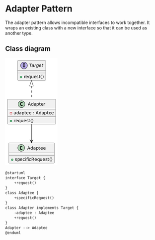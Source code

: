 # Adapter Pattern

The adapter pattern allows incompatible interfaces to work together. It wraps an existing class with a new interface so that it can be used as another type.

## Class diagram

![Class diagram](/assets/images/adapter.png)

```plantuml
@startuml
interface Target {
    +request()
}
class Adaptee {
    +specificRequest()
}
class Adapter implements Target {
    -adaptee : Adaptee
    +request()
}
Adapter --> Adaptee
@enduml
```
